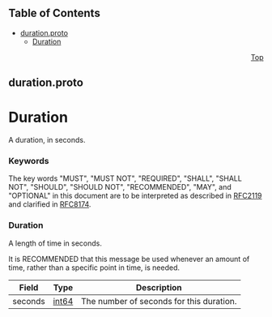 ## Table of Contents

- [duration.proto](#duration-proto)
    - [Duration](#proto-Duration)
  



<a name="duration-proto"></a>
<p align="right"><a href="#top">Top</a></p>

## duration.proto
# Duration
A duration, in seconds.

### Keywords
The key words "MUST", "MUST NOT", "REQUIRED", "SHALL", "SHALL NOT",
"SHOULD", "SHOULD NOT", "RECOMMENDED", "MAY", and "OPTIONAL" in this
document are to be interpreted as described in
[RFC2119](https://www.ietf.org/rfc/rfc2119) and clarified in
[RFC8174](https://www.ietf.org/rfc/rfc8174).


<a name="proto-Duration"></a>

### Duration
A length of time in seconds.

It is RECOMMENDED that this message be used whenever an amount of time,
rather than a specific point in time, is needed.


| Field | Type | Description |
| ----- | ---- | ----------- |
| seconds | [int64](#int64) | The number of seconds for this duration. |





 <!-- end messages -->

 <!-- end enums -->

 <!-- end HasExtensions -->

 <!-- end services -->



